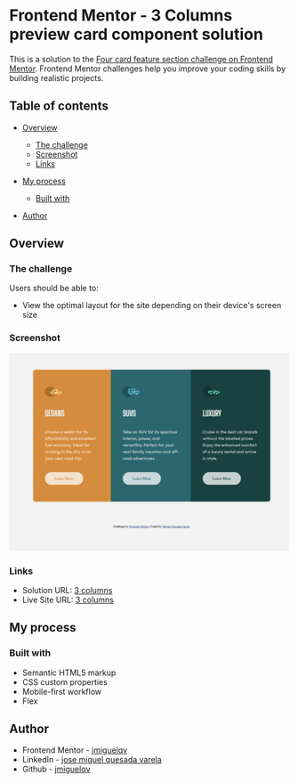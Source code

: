 # Frontend Mentor - 3 Columns preview card component solution

This is a solution to the [Four card feature section challenge on Frontend Mentor](https://www.frontendmentor.io/challenges/four-card-feature-section-weK1eFYK). Frontend Mentor challenges help you improve your coding skills by building realistic projects.

## Table of contents

-   [Overview](#overview)
    -   [The challenge](#the-challenge)
    -   [Screenshot](#screenshot)
    -   [Links](#links)
-   [My process](#my-process)

    -   [Built with](#built-with)

-   [Author](#author)

## Overview

### The challenge

Users should be able to:

-   View the optimal layout for the site depending on their device's screen size

### Screenshot

![](./screenshot.png)

### Links

-   Solution URL: [3 columns](https://github.com/jmiguelqv/3-column-preview-card-component)
-   Live Site URL: [3 columns](https://jmiguelqv.github.io/3-column-preview-card-component/)

## My process

### Built with

-   Semantic HTML5 markup
-   CSS custom properties
-   Mobile-first workflow
-   Flex

## Author

-   Frontend Mentor - [jmiguelqv](https://www.frontendmentor.io/profile/jmiguelqv)
-   LinkedIn - [jose miguel quesada varela](https://www.linkedin.com/in/jose-miguel-quesada-varela/)
-   Github - [jmiguelqv](https://github.com/jmiguelqv)
